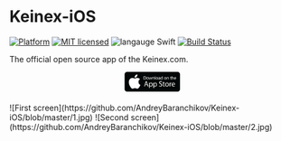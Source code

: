 # Keinex-iOS

[![Platform](https://img.shields.io/badge/platform-iOS-lightgrey.svg?style=flat)](http://www.apple.com/ios/) [![MIT licensed](https://img.shields.io/badge/license-MIT-blue.svg)](https://raw.githubusercontent.com/AndreyBaranchikov/Keinex-iOS/master/LICENSE)
![langauge Swift](https://img.shields.io/badge/language-Swift%202.2-orange.svg) [![Build Status](https://travis-ci.org/AndreyBaranchikov/Keinex-iOS.svg?branch=master)](https://travis-ci.org/AndreyBaranchikov/Keinex-iOS)


The official open source app of the Keinex.com.

<div style="margin: 0 auto; text-align: center;">
<a href="https://itunes.apple.com/app/keinex/id1141684547"><img src="app-store-badge.png" width="20%"></a>
</div>
<br />
![First screen](https://github.com/AndreyBaranchikov/Keinex-iOS/blob/master/1.jpg) ![Second screen](https://github.com/AndreyBaranchikov/Keinex-iOS/blob/master/2.jpg)
